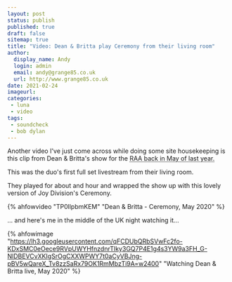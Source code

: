 ```yaml
---
layout: post
status: publish
published: true
draft: false
sitemap: true
title: "Video: Dean & Britta play Ceremony from their living room"
author:
  display_name: Andy
  login: admin
  email: andy@grange85.co.uk
  url: http://www.grange85.co.uk
date: 2021-02-24
imageurl: 
categories:
 - luna
 - video
tags:
 - soundcheck
 - bob dylan
---
```


Another video I've just come across while doing some site housekeeping is this clip from Dean & Britta's show for the <abbr title="Rental Affordability Act">RAA<abbr> back in May of last year.

This was the duo's first full set livestream from their living room.

They played for about and hour and wrapped the show up with this lovely version of Joy Division's Ceremony.

{% ahfowvideo "TP0llpbmKEM" "Dean & Britta - Ceremony, May 2020" %}

... and here's me in the middle of the UK night watching it...

{% ahfowimage "https://lh3.googleusercontent.com/qFCDUbQRbSVwFc2fo-KDxSMC0eOece9RVpUWYHfnzdnrTIky3GQ7P4E1g4s3YW9a3FH_G-NlDBEVCvXKIgSrOgCXXWPWY7t0aCyVBJng-pBV5wQareX_Tv8zzSaRx79OK1RmMbzTi9A=w2400" "Watching Dean & Britta live, May 2020" %}